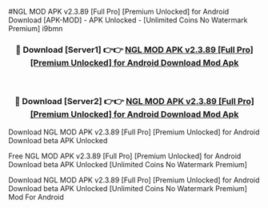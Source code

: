 #NGL MOD APK v2.3.89 [Full Pro] [Premium Unlocked] for Android Download [APK-MOD] - APK Unlocked - [Unlimited Coins No Watermark Premium] i9bmn



<div align="center">

<h3>🔴 Download [Server1] 👉👉 <a href="https://momento.my/?title=NGL_MOD_APK_v2.3.89_[Full_Pro]_[Premium_Unlocked]_for_Android_Download">NGL MOD APK v2.3.89 [Full Pro] [Premium Unlocked] for Android Download Mod Apk</a></h3><br>

<h3>🔴 Download [Server2] 👉👉 <a href="https://momento.my/?title=NGL_MOD_APK_v2.3.89_[Full_Pro]_[Premium_Unlocked]_for_Android_Download">NGL MOD APK v2.3.89 [Full Pro] [Premium Unlocked] for Android Download Mod Apk</a></h3>
</div>



Download NGL MOD APK v2.3.89 [Full Pro] [Premium Unlocked] for Android Download beta APK Unlocked

Free NGL MOD APK v2.3.89 [Full Pro] [Premium Unlocked] for Android Download beta APK Unlocked [Unlimited Coins No Watermark Premium]

Download NGL MOD APK v2.3.89 [Full Pro] [Premium Unlocked] for Android Download beta APK Unlocked [Unlimited Coins No Watermark Premium] Mod For Android
